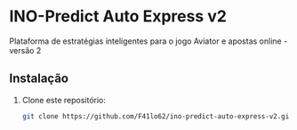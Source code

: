 # INO-Predict Auto Express v2

Plataforma de estratégias inteligentes para o jogo Aviator e apostas online - versão 2

## Instalação

1. Clone este repositório:  
   ```bash
   git clone https://github.com/F41lo62/ino-predict-auto-express-v2.git
